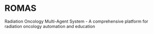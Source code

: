 # ROMAS
Radiation Oncology Multi-Agent System - A comprehensive platform for radiation oncology automation and education
